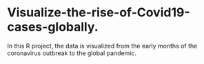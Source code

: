 # Visualize-the-rise-of-Covid19-cases-globally.
In this R project, the data is visualized from the early months of the coronavirus outbreak to the global pandemic.
